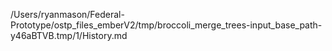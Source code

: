 /Users/ryanmason/Federal-Prototype/ostp_files_emberV2/tmp/broccoli_merge_trees-input_base_path-y46aBTVB.tmp/1/History.md